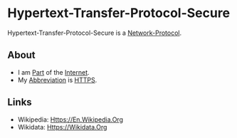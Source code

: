 # Hypertext-Transfer-Protocol-Secure

Hypertext-Transfer-Protocol-Secure is a [Network-Protocol](9200003.md).

## About

- I am [Part](60084.md) of the [Internet](9200001.md).
- My [Abbreviation](210000000.md) is [HTTPS](9200005.md).

## Links

- Wikipedia: [Https://En.Wikipedia.Org](https://en.wikipedia.org/wiki/HTTPS)
- Wikidata: [Https://Wikidata.Org](https://www.wikidata.org/wiki/Q44484)
